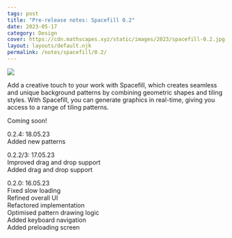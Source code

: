 ```yaml
---
tags: post
title: "Pre-release notes: Spacefill 0.2"
date: 2023-05-17
category: Design
cover: https://cdn.mathscapes.xyz/static/images/2023/spacefill-0.2.jpg
layout: layouts/default.njk
permalink: /notes/spacefill/0.2/
--- 
```


<img src="https://cdn.mathscapes.xyz/static/images/2023/spacefill-0.2.jpg"/>

Add a creative touch to your work with Spacefill, which creates seamless and unique background patterns by combining geometric shapes and tiling styles. With Spacefill, you can generate graphics in real-time, giving you access to a range of tiling patterns.

Coming soon!

0.2.4: 18.05.23<br/>
Added new patterns

0.2.2/3: 17.05.23<br/>
Improved drag and drop support<br/>
Added drag and drop support

0.2.0: 16.05.23<br/>
Fixed slow loading<br/>
Refined overall UI<br/>
Refactored implementation<br/>
Optimised pattern drawing logic<br/>
Added keyboard navigation<br/>
Added preloading screen